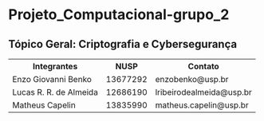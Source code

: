 # Projeto_Computacional-grupo_2
<h2> Tópico Geral: Criptografia e Cybersegurança </h2> 

<table>
  <tr>
    <th>Integrantes</th>
    <th>NUSP</th>
    <th>Contato</th>
  </tr>
  <tr>
    <td>Enzo Giovanni Benko</td>
    <td>13677292</td>
    <td>enzobenko@usp.br</td>
  </tr>
  <tr>
    <td>Lucas R. R. de Almeida</td>
    <td>12686190</td>
    <td>lribeirodealmeida@usp.br</td>
  </tr>
  <tr>
    <td>Matheus Capelin</td>
    <td>13835990</td>
    <td>matheus.capelin@usp.br</td>
  </tr>
</table>
